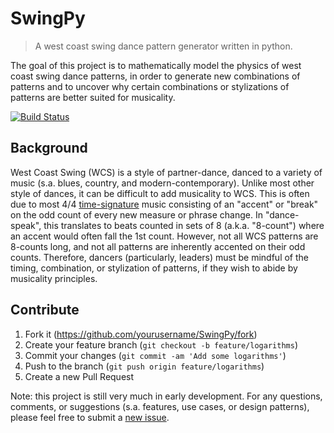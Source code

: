# SwingPy

> A west coast swing dance pattern generator written in python.

The goal of this project is to mathematically model the physics of west coast swing dance patterns, in order to generate new combinations of patterns and to uncover why certain combinations or stylizations of patterns are better suited for musicality.

[![Build Status](https://travis-ci.com/capsulecorplab/SwingPy.svg?branch=dev)](https://travis-ci.com/capsulecorplab/SwingPy)

## Background

West Coast Swing (WCS) is a style of partner-dance, danced to a variety of music (s.a. blues, country, and modern-contemporary). Unlike most other style of dances, it can be difficult to add musicality to WCS. This is often due to most 4/4 [time-signature](https://en.wikipedia.org/wiki/Time_signature) music consisting of an "accent" or "break" on the odd count of every new measure or phrase change. In "dance-speak", this translates to beats counted in sets of 8 (a.k.a. "8-count") where an accent would often fall the 1st count. However, not all WCS patterns are 8-counts long, and not all patterns are inherently accented on their odd counts. Therefore, dancers (particularly, leaders) must be mindful of the timing, combination, or stylization of patterns, if they wish to abide by musicality principles.

## Contribute

1. Fork it (<https://github.com/yourusername/SwingPy/fork>)
2. Create your feature branch (`git checkout -b feature/logarithms`)
3. Commit your changes (`git commit -am 'Add some logarithms'`)
4. Push to the branch (`git push origin feature/logarithms`)
5. Create a new Pull Request

Note: this project is still very much in early development. For any questions, comments, or suggestions (s.a. features, use cases, or design patterns), please feel free to submit a [new issue](https://github.com/capsulecorplab/SwingPy/issues/new).
